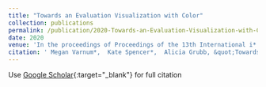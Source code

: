 ```yaml
---
title: "Towards an Evaluation Visualization with Color"
collection: publications
permalink: /publication/2020-Towards-an-Evaluation-Visualization-with-Color
date: 2020
venue: 'In the proceedings of Proceedings of the 13th International i* Workshop textbackslashnormalfont (textbackslashbf iStar)'
citation: ' Megan Varnum*,  Kate Spencer*,  Alicia Grubb, &quot;Towards an Evaluation Visualization with Color.&quot; In the proceedings of Proceedings of the 13th International i* Workshop textbackslashnormalfont (textbackslashbf iStar), 2020.'
---
```

Use [Google Scholar](https://scholar.google.com/scholar?q=Towards+an+Evaluation+Visualization+with+Color){:target="_blank"} for full citation